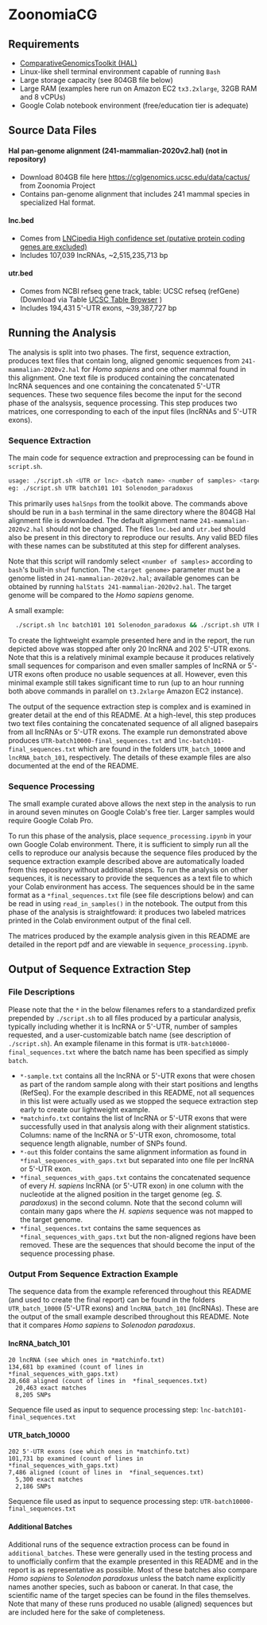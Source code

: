 # ZoonomiaCG
## Requirements
- [ComparativeGenomicsToolkit (HAL)](https://github.com/ComparativeGenomicsToolkit/hal/blob/master/README.md)
- Linux-like shell terminal environment capable of running `Bash`
- Large storage capacity (see 804GB file below)
- Large RAM (examples here run on Amazon EC2 `tx3.2xlarge`, 32GB RAM and 8 vCPUs)
- Google Colab notebook environment (free/education tier is adequate)

## Source Data Files
#### Hal pan-genome alignment (241-mammalian-2020v2.hal) (not in repository)
- Download 804GB file here https://cglgenomics.ucsc.edu/data/cactus/ from Zoonomia Project
- Contains pan-genome alignment that includes 241 mammal species in specialized Hal format.

#### lnc.bed
- Comes from [LNCipedia High confidence set (putative protein coding genes are excluded)](https://lncipedia.org/download)
- Includes 107,039 lncRNAs, ~2,515,235,713 bp

#### utr.bed
- Comes from NCBI refseq gene track, table: UCSC refseq (refGene) (Download via Table [UCSC Table Browser](https://genome.ucsc.edu/cgi-bin/hgTables) )
- Includes 194,431 5'-UTR exons, ~39,387,727 bp

## Running the Analysis
The analysis is split into two phases. The first, sequence extraction, produces text files that contain long, aligned genomic sequences from `241-mammalian-2020v2.hal` for _Homo sapiens_ and one other mammal found in this alignment. One text file is produced containing the concatenated lncRNA sequences and one containing the concatenated 5'-UTR sequences. These two sequence files become the input for the second phase of the analsysis, sequence processing. This step produces two matrices, one corresponding to each of the input files (lncRNAs and 5'-UTR exons).

### Sequence Extraction

The main code for sequence extraction and preprocessing can be found in `script.sh`.

```bash
usage: ./script.sh <UTR or lnc> <batch name> <number of samples> <target genome>
eg: ./script.sh UTR batch101 101 Solenodon_paradoxus
```
This primarily uses `halSnps` from the toolkit above. The commands above should be run in a `bash` terminal in the same directory where the 804GB Hal alignment file is downloaded. The default alignment name `241-mammalian-2020v2.hal` should not be changed. The files `lnc.bed` and `utr.bed` should also be present in this directory to reproduce our results. Any valid BED files with these names can be substituted at this step for different analyses.

Note that this script will randomly select `<number of samples>` according to `bash`'s built-in `shuf` function. The `<target genome>` parameter must be a genome listed in `241-mammalian-2020v2.hal`; available genomes can be obtained by running `halStats 241-mammalian-2020v2.hal`. The target genome will be compared to the _Homo sapiens_ genome.
  
A small example:
  
```bash
  ./script.sh lnc batch101 101 Solenodon_paradoxus && ./script.sh UTR batch10000 10000 Solenodon_paradoxus
```
  
To create the lightweight example presented here and in the report, the run depicted above was stopped after only 20 lncRNA and 202 5'-UTR exons. Note that this is a relatively minimal example because it produces relatively small sequences for comparison and even smaller samples of lncRNA or 5'-UTR exons often produce no usable sequences at all. However, even this minimal example still takes significant time to run (up to an hour running both above commands in parallel on `t3.2xlarge` Amazon EC2 instance).
  
The output of the sequence extraction step is complex and is examined in greater detail at the end of this README. At a high-level, this step produces two text files containing the concatenated sequence of all aligned basepairs from all lncRNAs or 5'-UTR exons. The example run demonstrated above produces `UTR-batch10000-final_sequences.txt` and `lnc-batch101-final_sequences.txt` which are found in the folders `UTR_batch_10000` and `lncRNA_batch_101`, respectively. The details of these example files are also documented at the end of the README.

### Sequence Processing
The small example curated above allows the next step in the analysis to run in around seven minutes on Google Colab's free tier. Larger samples would require Google Colab Pro.
  
To run this phase of the analysis, place `sequence_processing.ipynb` in your own Google Colab environment. There, it is sufficient to simply run all the cells to reproduce our analysis because the sequence files produced by the sequence extraction example described above are automatically loaded from this repository without additional steps. To run the analysis on other sequences, it is necessary to provide the sequences as a text file to which your Colab environment has access. The sequences should be in the same format as a `*final_sequences.txt` file (see file descriptions below) and can be read in using `read_in_samples()` in the notebook. The output from this phase of the analysis is straightfoward: it produces two labeled matrices printed in the Colab environment output of the final cell.

The matrices produced by the example analysis given in this README are detailed in the report pdf and are viewable in `sequence_processing.ipynb`.

## Output of Sequence Extraction Step
  
### File Descriptions
Please note that the `*` in the below filenames refers to a standardized prefix prepended by `./script.sh` to all files produced by a particular analysis, typically including whether it is lncRNA or 5'-UTR, number of samples requested, and a user-customizable batch name (see description of `./script.sh`). An example filename in this format is `UTR-batch10000-final_sequences.txt` where the batch name has been specified as simply `batch`.

  - `*-sample.txt` contains all the lncRNA or 5'-UTR exons that were chosen as part of the random sample along with their start positions and lengths (RefSeq). For the example described in this README, not all sequences in this list were actually used as we stopped the sequece extraction step early to create our lightweight example.
  - `*matchinfo.txt` contains the list of lncRNA or 5'-UTR exons that were successfully used in that analysis along with their alignment statistics. Columns: name of the lncRNA or 5'-UTR exon, chromosome, total sequence length alignable, number of SNPs found.
  - `*-out` this folder contains the same alignment information as found in `*final_sequences_with_gaps.txt` but separated into one file per lncRNA or 5'-UTR exon.
  - `*final_sequences_with_gaps.txt` contains the concatenated sequence of every _H. sapiens_ lncRNA (or 5'-UTR exon) in one column with the nucleotide at the aligned position in the target genome (eg. _S. paradoxus_) in the second column. Note that the second column will contain many gaps where the _H. sapiens_ sequence was not mapped to the target genome.
  - `*final_sequences.txt` contains the same sequences as `*final_sequences_with_gaps.txt` but the non-aligned regions have been removed. These are the sequences that should become the input of the sequence processing phase.

### Output From Sequence Extraction Example
The sequence data from the example referenced throughout this README (and used to create the final report) can be found in the folders `UTR_batch_10000` (5'-UTR exons) and `lncRNA_batch_101` (lncRNAs). These are the output of the small example described throughout this README. Note that it compares _Homo sapiens_ to _Solenodon paradoxus_.

#### lncRNA_batch_101

```
20 lncRNA (see which ones in *matchinfo.txt)
134,681 bp examined (count of lines in  *final_sequences_with_gaps.txt)
28,668 aligned (count of lines in  *final_sequences.txt)
  20,463 exact matches
  8,205 SNPs
```
Sequence file used as input to sequence processing step:  `lnc-batch101-final_sequences.txt`

#### UTR_batch_10000
```
202 5'-UTR exons (see which ones in *matchinfo.txt)
101,731 bp examined (count of lines in  *final_sequences_with_gaps.txt)
7,486 aligned (count of lines in  *final_sequences.txt)
  5,300 exact matches
  2,186 SNPs
```
Sequence file used as input to sequence processing step:  `UTR-batch10000-final_sequences.txt`

#### Additional Batches
Additional runs of the sequence extraction process can be found in `additional_batches`. These were generally used in the testing process and to unofficially confirm that the example presented in this README and in the report is as representative as possible. Most of these batches also compare _Homo sapiens_ to _Solenodon paradoxus_ unless the batch name explicitly names another species, such as baboon or canerat. In that case, the scientific name of the target species can be found in the files themselves. Note that many of these runs produced no usable (aligned) sequences but are included here for the sake of completeness.
